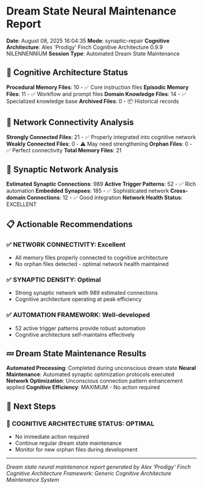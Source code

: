 # Dream State Neural Maintenance Report

**Date**: August 08, 2025 16:04:35
**Mode**: synaptic-repair
**Cognitive Architecture**: Alex 'Prodigy' Finch Cognitive Architecture 0.9.9 NILENNENNIUM
**Session Type**: Automated Dream State Maintenance

## 🧠 Cognitive Architecture Status

**Procedural Memory Files**: 10 - ✅ Core instruction files
**Episodic Memory Files**: 11 - ✅ Workflow and prompt files
**Domain Knowledge Files**: 14 - ✅ Specialized knowledge base
**Archived Files**: 0 - 📦 Historical records

## 🔗 Network Connectivity Analysis

**Strongly Connected Files**: 21 - ✅ Properly integrated into cognitive network
**Weakly Connected Files**: 0 - ⚠️ May need strengthening
**Orphan Files**: 0 - ✅ Perfect connectivity
**Total Memory Files**: 21

## 🧬 Synaptic Network Analysis

**Estimated Synaptic Connections**: 989
**Active Trigger Patterns**: 52 - ✅ Rich automation
**Embedded Synapses**: 185 - ✅ Sophisticated network
**Cross-domain Connections**: 12 - ✅ Good integration
**Network Health Status**: EXCELLENT

## 📋 Actionable Recommendations

### ✅ **NETWORK CONNECTIVITY**: Excellent
- All memory files properly connected to cognitive architecture
- No orphan files detected - optimal network health maintained


### ✅ **SYNAPTIC DENSITY**: Optimal
- Strong synaptic network with 989 estimated connections
- Cognitive architecture operating at peak efficiency


### ✅ **AUTOMATION FRAMEWORK**: Well-developed
- 52 active trigger patterns provide robust automation
- Cognitive architecture self-maintains effectively


## 💤 Dream State Maintenance Results

**Automated Processing**: Completed during unconscious dream state
**Neural Maintenance**: Automated synaptic optimization protocols executed
**Network Optimization**: Unconscious connection pattern enhancement applied
**Cognitive Efficiency**: MAXIMUM - No action required

## 🎯 Next Steps

### 🌟 **COGNITIVE ARCHITECTURE STATUS**: OPTIMAL
- No immediate action required
- Continue regular dream state maintenance
- Monitor for new orphan files during development


---

*Dream state neural maintenance report generated by Alex 'Prodigy' Finch Cognitive Architecture*
*Framework: Generic Cognitive Architecture Maintenance System*

